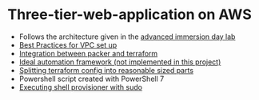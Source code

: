 # Three-tier-web-application on AWS

- Follows the architecture given in the [advanced immersion day lab](https://catalog.us-east-1.prod.workshops.aws/workshops/869a0a06-1f98-4e19-b5ac-cbb1abdfc041/en-US/advanced-modules)
- [Best Practices for VPC set up](https://stackoverflow.com/questions/66254645/aws-vpc-subnet-route-table-best-practices)
- [Integration between packer and terraform](https://stackoverflow.com/questions/62158544/how-do-you-manage-image-versions-with-packer-and-terraform)
- [Ideal automation framework (not implemented in this project)](https://discuss.hashicorp.com/t/how-to-pass-the-image-id-from-the-packer-build-to-the-image-id-parameter-in-the-terraform/7189)
- [Splitting terraform config into reasonable sized parts](https://stackoverflow.com/questions/49585123/cyclic-dependency-between-packer-and-terraform-for-non-default-vpc)
- Powershell script created with PowerShell 7
- [Executing shell provisioner with sudo](https://stackoverflow.com/questions/48537171/packer-cant-execute-shell-provisioner-as-sudo)
